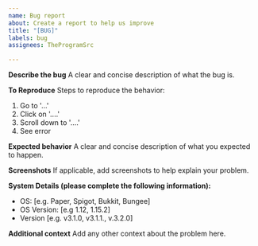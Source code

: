 ```yaml
---
name: Bug report
about: Create a report to help us improve
title: "[BUG]"
labels: bug
assignees: TheProgramSrc

---
```


**Describe the bug**
A clear and concise description of what the bug is.

**To Reproduce**
Steps to reproduce the behavior:
1. Go to '...'
2. Click on '....'
3. Scroll down to '....'
4. See error

**Expected behavior**
A clear and concise description of what you expected to happen.

**Screenshots**
If applicable, add screenshots to help explain your problem.

**System Details (please complete the following information):**
 - OS: [e.g. Paper, Spigot, Bukkit, Bungee]
 - OS Version: [e.g 1.12, 1.15.2]
 - Version [e.g. v3.1.0, v3.1.1., v.3.2.0]

**Additional context**
Add any other context about the problem here.
